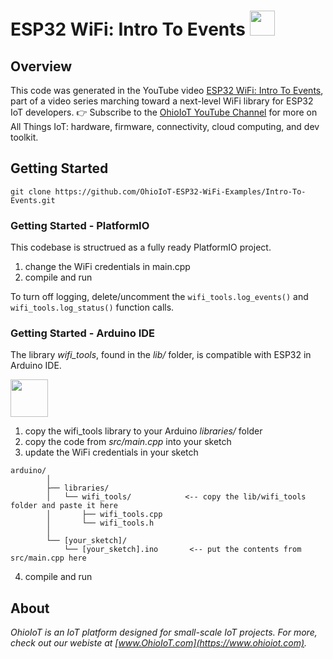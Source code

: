 # ESP32 WiFi: Intro To Events <img src="https://www.ohioiot.com/images/logo.jpg" width=40px >


## Overview

This code was generated in the YouTube video [ESP32 WiFi: Intro To Events](https://www.youtube.com/watch?v=AT4uNl0lJK8&list=PLAilpW21Y-LAHbQl6HvIWl0VDeJ9daaME), part of a video series marching toward a next-level WiFi library for ESP32 IoT developers.  👉 Subscribe to the [OhioIoT YouTube Channel](https://www.youtube.com/@OhioIoT?sub_confirmation=1) for more on All Things IoT: hardware, firmware, connectivity, cloud computing, and dev toolkit.


## Getting Started
```
git clone https://github.com/OhioIoT-ESP32-WiFi-Examples/Intro-To-Events.git
```



### Getting Started - PlatformIO
This codebase is structrued as a fully ready PlatformIO project.
1. change the WiFi credentials in main.cpp
1. compile and run

To turn off logging, delete/uncomment the `wifi_tools.log_events()` and `wifi_tools.log_status()` function calls.



### Getting Started - Arduino IDE 

The library *wifi_tools*, found in the *lib/* folder, is compatible with ESP32 in Arduino IDE.

<image src="https://www.ohioiot.com/images/arduino_ide_friendly.png" width=60px ></image>

1. copy the wifi_tools library to your Arduino *libraries/* folder
2. copy the code from *src/main.cpp* into your sketch
3. update the WiFi credentials in your sketch

```
arduino/						
		│						
		├── libraries/        		
		│   └── wifi_tools/            <-- copy the lib/wifi_tools folder and paste it here
		│      	├── wifi_tools.cpp		
		│       └── wifi_tools.h 		
		│  	 								
		└── [your_sketch]/             	
			└── [your_sketch].ino		<-- put the contents from src/main.cpp here
```
4. compile and run

## About
*OhioIoT is an IoT platform designed for small-scale IoT projects.  For more, check out our webiste at [www.OhioIoT.com](https://www.ohioiot.com).*

